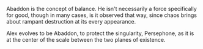 Abaddon is the concept of balance. He isn't necessarily a force specifically for good, though in many cases, is it observed that way, since chaos brings about rampant destruction at its every appearance.

Alex evolves to be Abaddon, to protect the singularity, Persephone, as it is at the center of the scale between the two planes of existence.